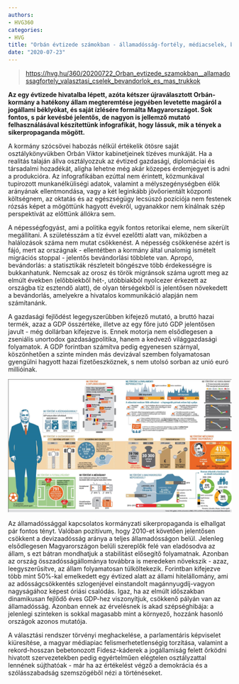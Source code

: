 ```yaml
---
authors:
- HVG360
categories:
- HVG
title: "Orbán évtizede számokban - államadósság-fortély, médiacselek, bevándorlók és más trükkök"
date: "2020-07-23"
---
```


> https://hvg.hu/360/20200722_Orban_evtizede_szamokban__allamadossagfortely_valasztasi_cselek_bevandorlok_es_mas_trukkok

**Az egy évtizede hivatalba lépett, azóta kétszer újraválasztott Orbán-kormány a hatékony állam megteremtése jegyében levetette magáról a jogállami béklyókat, és saját ízlésére formálta Magyarországot. Sok fontos, s pár kevésbé jelentős, de nagyon is jellemző mutató felhasználásával készítettünk infografikát, hogy lássuk, mik a tények a sikerpropaganda mögött.**

A kormány szócsövei habozás nélkül értékelik ötösre saját osztálykönyvükben Orbán Viktor kabinetjeinek tízéves munkáját. Ha a realitás talaján állva osztályozzuk az évtized gazdasági, diplomáciai és társadalmi hozadékát, aligha lehetne még akár közepes érdemjegyet is adni a produkcióra. Az infografikában ezúttal nem érintett, közmunkával tupirozott munkanélküliségi adatok, valamint a mélyszegénységben élők arányának ellentmondása, vagy a két leginkább jövőorientált központi költségnem, az oktatás és az egészségügy lecsúszó pozíciója nem festenek rózsás képet a mögöttünk hagyott évekről, ugyanakkor nem kínálnak szép perspektívát az előttünk állókra sem.

A népességfogyást, ami a politika egyik fontos retorikai eleme, nem sikerült megállítani. A születésszám a tíz évvel ezelőtti alatt van, miközben a halálozások száma nem mutat csökkenést. A népesség csökkenése azért is fájó, mert az országnak - ellentétben a kormány által unalomig ismételt migrációs stoppal - jelentős bevándorlási többlete van. Apropó, bevándorlás: a statisztikák részleteit böngészve több érdekességre is bukkanhatunk. Nemcsak az orosz és török migránsok száma ugrott meg az elmúlt években (előbbiekből hét-, utóbbiakból nyolcezer érkezett az országba tíz esztendő alatt), de olyan térségekből is jelentősen növekedett a bevándorlás, amelyekre a hivatalos kommunikáció alapján nem számítanánk.

A gazdasági fejlődést legegyszerűbben kifejező mutató, a bruttó hazai termék, azaz a GDP összértéke, illetve az egy főre jutó GDP jelentősen javult - még dollárban kifejezve is. Ennek motorja nem elsődlegesen a zseniális unortodox gazdaságpolitika, hanem a kedvező világgazdasági folyamatok. A GDP forintban számítva pedig egyenesen szárnyal, köszönhetően a szinte minden más devizával szemben folyamatosan gyengülni hagyott hazai fizetőeszköznek, s nem utolsó sorban az unió euró millióinak.

![Info grafika](../../graphics/infographics_hvg_2020_07_23.jpg "Orbán 10 éve")

Az államadóssággal kapcsolatos kormányzati sikerpropaganda is elhallgat pár fontos tényt. Valóban pozitívum, hogy 2010-et követően jelentősen csökkent a devizaadósság aránya a teljes államadósságon belül. Jelenleg elsődlegesen Magyarországon belüli szereplők felé van eladósodva az állam, s ezt bátran mondhatjuk a stabilitást elősegítő folyamatnak. Azonban az ország összadósságállománya továbbra is meredeken növekszik - azaz, leegyszerűsítve, az állam folyamatosan túlköltekezik. Forintban kifejezve több mint 50%-kal emelkedett egy évtized alatt az állami hitelállomány, ami az adósságcsökkentés szlogenjével einstandolt magánnyugdíj-vagyon nagyságához képest óriási csalódás. Igaz, ha az elmúlt időszakban dinamikusan fejlődő éves GDP-hez viszonyítjuk, csökkenő pályán van az államadósság. Azonban ennek az érvelésnek is akad szépséghibája: a jelenlegi szinteken is sokkal magasabb mint a környező, hozzánk hasonló országok azonos mutatója.

A választási rendszer törvényi meghackelése, a parlamentáris képviselet kiüresítése, a magyar médiapiac felismerhetetlenségig torzítása, valamint a rekord-hosszan bebetonozott Fidesz-káderek a jogállamiság felett őrködni hivatott szervezetekben pedig egyértelműen elégtelen osztályzattal lennének sújthatóak - már ha az értékelést végző a demokrácia és a szólásszabadság szemszögéből nézi a történéseket.

